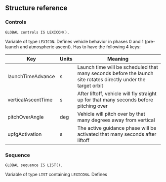 ## Structure reference

### Controls
`GLOBAL controls IS LEXICON().`

Variable of type `LEXICON`.
Defines vehicle behavior in phases 0 and 1 (pre-launch and atmospheric ascent).
Has to have the following 4 keys:

Key                | Units | Meaning
---                | ---   | ---
launchTimeAdvance  | s     | Launch time will be scheduled that many seconds before the launch site rotates directly under the target orbit
verticalAscentTime | s     | After liftoff, vehicle will fly straight up for that many seconds before pitching over
pitchOverAngle     | deg   | Vehicle will pitch over by that many degrees away from vertical
upfgActivation     | s     | The active guidance phase will be activated that many seconds after liftoff

### Sequence
`GLOBAL sequence IS LIST().`

Variable of type `LIST` containing `LEXICON`s.
Defines 

